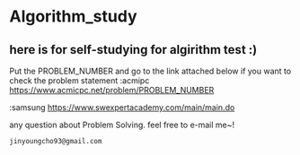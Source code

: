 # Algorithm_study

## here is for self-studying for algirithm test :)

Put the PROBLEM_NUMBER and go to the link attached below
if you want to check the problem statement
  :acmipc
    https://www.acmicpc.net/problem/PROBLEM_NUMBER
    
  :samsung
    https://www.swexpertacademy.com/main/main.do
    
any question about Problem Solving. 
feel free to e-mail me~!

    jinyoungcho93@gmail.com
